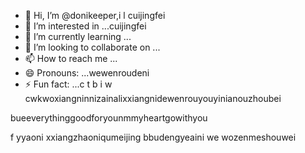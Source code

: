 - 👋 Hi, I’m @donikeeper,i l cuijingfei
- 👀 I’m interested in ...cuijingfei
- 🌱 I’m currently learning ...
- 💞️ I’m looking to collaborate on ...
- 📫 How to reach me ...
- 😄 Pronouns: ...wewenroudeni
- ⚡ Fun fact: ...c t b
i w cwkwoxiangninnizainalixxiangnidewenrouyouyinianouzhoubei
<!---eeverything smaller than youggivemeyouall
donikeeper/donikeeper is a ✨ special ✨ repository because its `README.md` (this file) appears on your GitHub profile.phuiyipianqianwweinizuoyiqie
You can click the Preview link to take a look at your changes.nnishiwode
--->bueeverythinggoodforyounmmyheartgowithyou
f
yyaoni
xxiangzhaoniqumeijing
bbudengyeaini
we
wozenmeshouwei
